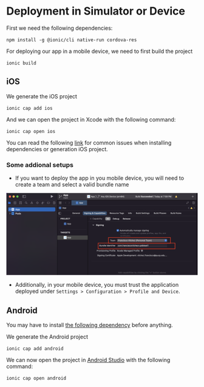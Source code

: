 # Deployment in Simulator or Device

First we need the following dependencies:

```
npm install -g @ionic/cli native-run cordova-res
```

For deploying our app in a mobile device, we need to first build the project

```
ionic build
```

## iOS

We generate the iOS project

```
ionic cap add ios
```

And we can open the project in Xcode with the following command:

```
ionic cap open ios
```

You can read the following [link](https://github.com/franciscovilchezv/coding-in-apple-silicon/blob/main/ionic/README.md) for common issues when installing dependencies or generation iOS project.

### Some addional setups

- If you want to deploy the app in you mobile device, you will need to create a team and select a valid bundle name

![](./figs/xcode.png)

- Additionally, in your mobile device, you must trust the application deployed under `Settings > Configuration > Profile and Device`.

## Android

You may have to install [the following dependency](https://stackoverflow.com/a/65372165/4962221) before anything.

We generate the Android project

```
ionic cap add android
```

We can now open the project in [Android Studio](https://developer.android.com/studio?gclid=Cj0KCQiAkNiMBhCxARIsAIDDKNUx9TLc3zzCN5zmWBQYX_QeXS4pUdxKdQkfteL5TTH4H03Pkho9Wx4aAuPoEALw_wcB&gclsrc=aw.ds#downloads) with the following command:

```
ionic cap open android
```

